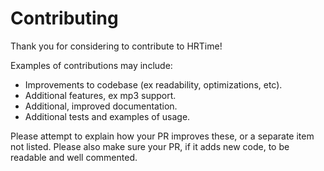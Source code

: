 # Contributing

Thank you for considering to contribute to HRTime!

Examples of contributions may include:

- Improvements to codebase (ex readability, optimizations, etc).
- Additional features, ex mp3 support.
- Additional, improved documentation.
- Additional tests and examples of usage.

Please attempt to explain how your PR improves these, or a separate item not listed. Please also make sure your PR, if it adds new code, to be readable and well commented.
